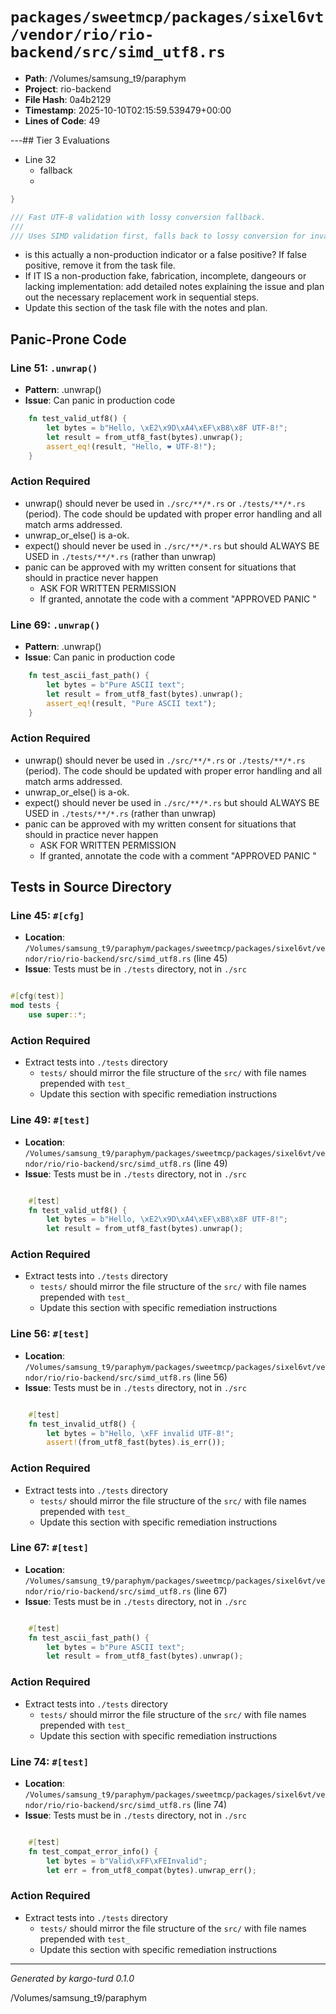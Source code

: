 # `packages/sweetmcp/packages/sixel6vt/vendor/rio/rio-backend/src/simd_utf8.rs`

- **Path**: /Volumes/samsung_t9/paraphym
- **Project**: rio-backend
- **File Hash**: 0a4b2129  
- **Timestamp**: 2025-10-10T02:15:59.539479+00:00  
- **Lines of Code**: 49

---## Tier 3 Evaluations


- Line 32
  - fallback
  - 

```rust
}

/// Fast UTF-8 validation with lossy conversion fallback.
///
/// Uses SIMD validation first, falls back to lossy conversion for invalid UTF-8.
```

- is this actually a non-production indicator or a false positive? If false positive, remove it from the task file.
- If IT IS a non-production fake, fabrication, incomplete, dangeours or lacking implementation: add detailed notes explaining the issue and plan out the necessary replacement work in sequential steps. 
- Update this section of the task file with the notes and plan.

## Panic-Prone Code


### Line 51: `.unwrap()`

- **Pattern**: .unwrap()
- **Issue**: Can panic in production code

```rust
    fn test_valid_utf8() {
        let bytes = b"Hello, \xE2\x9D\xA4\xEF\xB8\x8F UTF-8!";
        let result = from_utf8_fast(bytes).unwrap();
        assert_eq!(result, "Hello, ❤️ UTF-8!");
    }
```

### Action Required

- unwrap() should never be used in `./src/**/*.rs` or `./tests/**/*.rs` (period). The code should be updated with proper error handling and all match arms addressed.
- unwrap_or_else() is a-ok. 
- expect() should never be used in `./src/**/*.rs` but should ALWAYS BE USED in `./tests/**/*.rs` (rather than unwrap)
- panic can be approved with my written consent for situations that should in practice never happen  
  - ASK FOR WRITTEN PERMISSION
  - If granted, annotate the code with a comment "APPROVED PANIC "


### Line 69: `.unwrap()`

- **Pattern**: .unwrap()
- **Issue**: Can panic in production code

```rust
    fn test_ascii_fast_path() {
        let bytes = b"Pure ASCII text";
        let result = from_utf8_fast(bytes).unwrap();
        assert_eq!(result, "Pure ASCII text");
    }
```

### Action Required

- unwrap() should never be used in `./src/**/*.rs` or `./tests/**/*.rs` (period). The code should be updated with proper error handling and all match arms addressed.
- unwrap_or_else() is a-ok. 
- expect() should never be used in `./src/**/*.rs` but should ALWAYS BE USED in `./tests/**/*.rs` (rather than unwrap)
- panic can be approved with my written consent for situations that should in practice never happen  
  - ASK FOR WRITTEN PERMISSION
  - If granted, annotate the code with a comment "APPROVED PANIC "

## Tests in Source Directory


### Line 45: `#[cfg]`

- **Location**: `/Volumes/samsung_t9/paraphym/packages/sweetmcp/packages/sixel6vt/vendor/rio/rio-backend/src/simd_utf8.rs` (line 45)
- **Issue**: Tests must be in `./tests` directory, not in `./src`

```rust

#[cfg(test)]
mod tests {
    use super::*;

```

### Action Required

- Extract tests into `./tests` directory
  - `tests/` should mirror the file structure of the `src/` with file names prepended with `test_`
  - Update this section with specific remediation instructions
  


### Line 49: `#[test]`

- **Location**: `/Volumes/samsung_t9/paraphym/packages/sweetmcp/packages/sixel6vt/vendor/rio/rio-backend/src/simd_utf8.rs` (line 49)
- **Issue**: Tests must be in `./tests` directory, not in `./src`

```rust

    #[test]
    fn test_valid_utf8() {
        let bytes = b"Hello, \xE2\x9D\xA4\xEF\xB8\x8F UTF-8!";
        let result = from_utf8_fast(bytes).unwrap();
```

### Action Required

- Extract tests into `./tests` directory
  - `tests/` should mirror the file structure of the `src/` with file names prepended with `test_`
  - Update this section with specific remediation instructions
  


### Line 56: `#[test]`

- **Location**: `/Volumes/samsung_t9/paraphym/packages/sweetmcp/packages/sixel6vt/vendor/rio/rio-backend/src/simd_utf8.rs` (line 56)
- **Issue**: Tests must be in `./tests` directory, not in `./src`

```rust

    #[test]
    fn test_invalid_utf8() {
        let bytes = b"Hello, \xFF invalid UTF-8!";
        assert!(from_utf8_fast(bytes).is_err());
```

### Action Required

- Extract tests into `./tests` directory
  - `tests/` should mirror the file structure of the `src/` with file names prepended with `test_`
  - Update this section with specific remediation instructions
  


### Line 67: `#[test]`

- **Location**: `/Volumes/samsung_t9/paraphym/packages/sweetmcp/packages/sixel6vt/vendor/rio/rio-backend/src/simd_utf8.rs` (line 67)
- **Issue**: Tests must be in `./tests` directory, not in `./src`

```rust

    #[test]
    fn test_ascii_fast_path() {
        let bytes = b"Pure ASCII text";
        let result = from_utf8_fast(bytes).unwrap();
```

### Action Required

- Extract tests into `./tests` directory
  - `tests/` should mirror the file structure of the `src/` with file names prepended with `test_`
  - Update this section with specific remediation instructions
  


### Line 74: `#[test]`

- **Location**: `/Volumes/samsung_t9/paraphym/packages/sweetmcp/packages/sixel6vt/vendor/rio/rio-backend/src/simd_utf8.rs` (line 74)
- **Issue**: Tests must be in `./tests` directory, not in `./src`

```rust

    #[test]
    fn test_compat_error_info() {
        let bytes = b"Valid\xFF\xFEInvalid";
        let err = from_utf8_compat(bytes).unwrap_err();
```

### Action Required

- Extract tests into `./tests` directory
  - `tests/` should mirror the file structure of the `src/` with file names prepended with `test_`
  - Update this section with specific remediation instructions
  

---

*Generated by kargo-turd 0.1.0*

/Volumes/samsung_t9/paraphym
